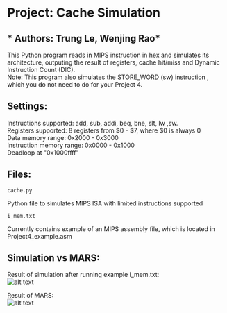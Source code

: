 # Project: Cache Simulation       
## * Authors: Trung Le, Wenjing Rao*  
This Python program reads in MIPS instruction in hex and simulates its architecture, outputing  the result of registers, cache hit/miss and Dynamic Instruction Count (DIC).  
Note: This program also simulates the STORE_WORD (sw) instruction , which you do not need to do for your Project 4.

## Settings:  
Instructions supported: add, sub, addi, beq, bne, slt, lw ,sw.  
Registers supported: 8 registers from $0 - $7, where $0 is always 0  
Data memory range: 0x2000 - 0x3000  
Instruction memory range: 0x0000 - 0x1000  
Deadloop at "0x1000ffff"

## Files:
```
cache.py
```
Python file to simulates MIPS ISA with limited instructions supported
<br />
  
  
```
i_mem.txt
```
Currently contains example of an MIPS assembly file, which is located in Project4_example.asm


## Simulation vs MARS:
Result of simulation after running example i_mem.txt:  
![alt text](https://github.com/lohe987/ECE366SamplePrograms/blob/master/Cache_Simulator/githubp4new.png)
  
Result of MARS:  
![alt text](https://github.com/lohe987/ECE366SamplePrograms/blob/master/Cache_Simulator/githubp4_1.png)
